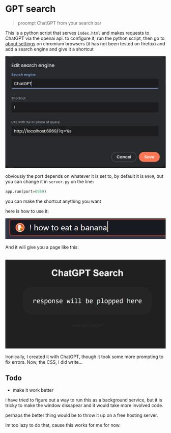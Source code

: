 # GPT search
> proompt ChatGPT from your search bar

This is a python script that serves `index.html` and makes requests to ChatGPT via the openai api. to configure it, run the python script, then go to [about:settings](about:settings/searchEngines) on chromium browsers (it has not been tested on firefox) and add a search engine and give it a shortcut

<img src="engine.png">


obviously the port depends on whatever it is set to, by default it is `6969`, but you can change it in `server.py` on the line:
```python
app.run(port=6969)
```

you can make the shortcut anything you want

here is how to use it:

<img src="bar.png">

<br>

And it will give you a page like this:

<br>

<img src="search.png">

Ironically, I created it with ChatGPT, though it took some more prompting to fix errors. Now, the CSS, i did write...

## Todo
- make it work better

i have tried to figure out a way to run this as a background service, but it is tricky to make the window dissapear and it would take more involved code.

perhaps the better thing would be to throw it up on a free hosting server.

im too lazy to do that, cause this works for me for now.

